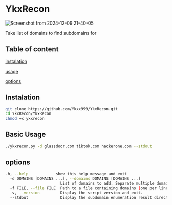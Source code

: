 # YkxRecon

![Screenshot from 2024-12-09 21-40-05](https://github.com/user-attachments/assets/9f7e0f5c-60b6-4952-abb9-997171b28beb)

Take list of domains to find subdomains for

## Table of content 

[instalation](#instalation)


[usage](#usage)


[options](#options)

## Instalation

```bash
git clone https://github.com/Ykxx999/YkxRecon.git
cd YkxRecon/YkxRecon
chmod +x ykxrecon
```
## Basic Usage

```bash
./ykxrecon.py -d glassdoor.com tiktok.com hackerone.com --stdout
```

## options

```bash
-h, --help            show this help message and exit
  -d DOMAINS [DOMAINS ...], --domains DOMAINS [DOMAINS ...]
                        List of domains to add. Separate multiple domains with spaces.
  -f FILE, --file FILE  Path to a file containing domains (one per line).
  -v, --version         Display the script version and exit.
  --stdout              Display the subdomain enumeration result directly in the terminal.
```
